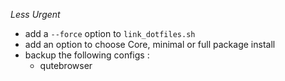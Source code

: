_Less Urgent_

- add a `--force` option to `link_dotfiles.sh`
- add an option to choose Core, minimal or full package install
- backup the following configs :
    - qutebrowser
